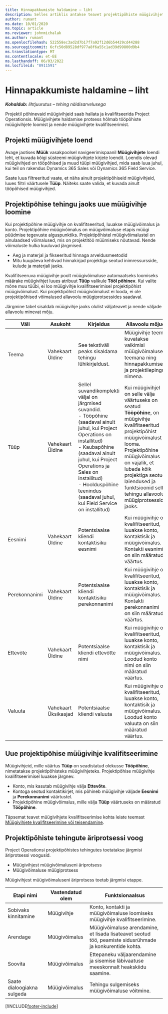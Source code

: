 ```yaml
---
title: Hinnapakkumiste haldamine – liht
description: Selles artiklis antakse teavet projektipõhiste müügivihjete (pro) haldamise kohta.
author: rumant
ms.date: 10/01/2020
ms.topic: article
ms.reviewer: johnmichalak
ms.author: rumant
ms.openlocfilehash: 522558ec3ad2d7b17f7a92f12d6b54429cd44288
ms.sourcegitcommit: 6cfc50d89528df977a8f6a55c1ad39d99800d9b4
ms.translationtype: MT
ms.contentlocale: et-EE
ms.lasthandoff: 06/03/2022
ms.locfileid: "8911591"
---
```

# <a name="manage-leads---lite"></a>Hinnapakkumiste haldamine – liht

_**Kohaldub:** lihtjuurutus – tehing näidisarvelusega_

Projektil põhinevaid müügivihjeid saab hallata ja kvalifitseerida Project Operationsis. Müügivihjete haldamise protsess hõlmab tööpõhiste müügivihjete loomist ja nende müügivihjete kvalifitseerimist. 

## <a name="list-of-project-sales-leads"></a>Projekti müügivihjete loend

Avage jaotises **Müük** vasakpoolsel navigeerimispaanil **Müügivihjete** loendi leht, et kuvada kõigi süsteemi müügivihjete kirjete loendit. Loendis olevad müügivihjed on tööpõhised ja muud tüüpi müügivihjed, mida saab luua juhul, kui teil on rakendus Dynamics 365 Sales või Dynamics 365 Field Service.

Saate luua filtreeritud vaate, et näha ainult projektipõhiseid müügivihjeid, luues filtri väärtusele **Tüüp**. Näiteks saate valida, et kuvada ainult tööpõhised müügivihjed.

## <a name="creating-a-new-lead-for-a-project-based-deal"></a>Projektipõhise tehingu jaoks uue müügivihje loomine

Kui projektipõhine müügivihje on kvalifitseeritud, luuakse müügivõimalus ja konto. Projektipõhine müügivõimalus on müügvõimaluse etapis müügi püüdmise tegevuste alguspunktiks. Projektipõhistel müügivõimalustel on ainulaadsed võimalused, mis on projektitöö müümiseks nõutavad. Nende võimaluste hulka kuuluvad järgmised.

- Aeg ja materjal ja fikseeritud hinnaga arveldusmeetodid
- Mitu kuupäeva kehtivad hinnakirjad projektiga seotud inimressursside, kulude ja materjali jaoks.

Kvalifitseeruva müügivihje poolt müügivõimaluse automaatseks loomiseks määrake müügivihjet luues atribuut **Tüüp** valikule **Tööl põhinev**. Kui valite mõne muu tüübi, ei loo müügivihje kvalifitseerimisel projektipõhist müügivõimalust. Kui projektipõhist müügivõimalust ei looda, ei ole projektipõhised võimalused allavoolu müügiprotsessides saadaval.

Järgmine tabel sisaldab müügivihje jaoks olulist väljateavet ja nende väljade allavoolu minevat mõju.

| **Väli** | **Asukoht** | **Kirjeldus** | **Allavoolu mõjud** |
| --- | --- | --- | --- |
| Teema | Vahekaart Üldine | See tekstiväli peaks sisaldama tehingu lühikirjeldust. | Müügivihje teema kuvatakse vaikimisi müügivõimaluse teemana ning hinnapakkumise ja projektilepingu nimena. |
| Tüüp | Vahekaart Üldine | Sellel suvandikomplekti väljal on järgmised suvandid.</br>- Tööpõhine (saadaval ainult juhul, kui Project Operations on installitud)</br>- Kaubapõhine (saadaval ainult juhul, kui Project Operations ja Sales on installitud)</br>- Hoolduspõhine teenindus (saadaval juhul, kui Field Service on installitud) | Kui müügivihjel on selle välja väärtuseks on seatud **Tööpõhine**, on müügivihje kvalifitseeritud projektipõhist müügivõimalust looma. Projektipõhine müügivõimalus on vajalik, et lubada kõik projektiga seotud laiendused ja funktsioonid selle tehingu allavoolu müügiprotsesside jaoks. |
| Eesnimi | Vahekaart Üldine | Potentsiaalse kliendi kontaktisiku eesnimi | Kui müügivihje on kvalifitseeritud, luuakse konto, kontaktisik ja müügivõimalus. Kontakti eesnimi on siin määratud väärtus. |
| Perekonnanimi | Vahekaart Üldine | Potentsiaalse kliendi kontaktisiku perekonnanimi | Kui müügivihje on kvalifitseeritud, luuakse konto, kontaktisik ja müügivõimalus. Kontakti perekonnanimi on siin määratud väärtus. |
| Ettevõte | Vahekaart Üldine | Potentsiaalse kliendi ettevõtte nimi | Kui müügivihje on kvalifitseeritud, luuakse konto, kontaktisik ja müügivõimalus. Loodud konto nimi on siin määratud väärtus. |
| Valuuta | Vahekaart Üksikasjad | Potentsiaalse kliendi valuuta | Kui müügivihje on kvalifitseeritud, luuakse konto, kontaktisik ja müügivõimalus. Loodud konto valuuta on siin määratud väärtus. |

## <a name="qualify-a-new-project-based-lead"></a>Uue projektipõhise müügivihje kvalifitseerimine

Müügivihjeid, mille väärtus **Tüüp** on seadistatud olekusse **Tööpõhine**, nimetatakse projektipõhisteks müügivihjeteks. Projektipõhise müügivihje kvalifitseerimisel luuakse järgnev.

- Konto, mis kasutab müügivihje välja **Ettevõte**.
- Kontoga seotud kontaktikirjet, mis põhineb müügivihje väljade **Eesnimi** ja **Perekonnanimi** väärtustel.
- Projektipõhine müügivõimalus, mille välja **Tüüp** väärtuseks on määratud **Tööpõhine**.

Täpsemat teavet müügivihjete kvalifitseerimise kohta leiate teemast [Müügivihjete kvalifitseerimine või teisendamine](/dynamics365/sales-enterprise/qualify-lead-convert-opportunity-sales).

## <a name="business-process-flow-for-project-based-deals"></a>Projektipõhiste tehingute äriprotsessi voog

Project Operationsi projektipõhistes tehingutes toetatakse järgmisi äriprotsessi voogusid.

- Müügivihjest müügivõimaluseni äriprotsess
- Müügivõimaluse müügiprotsess

Müügivihjest müügivõimaluseni äriprotsess toetab järgmisi etappe.

| Etapi nimi | Vastendatud olem | Funktsionaalsus |
| --- | --- | --- |
| Sobivaks kinnitamine | Müügivihje | Konto, kontakti ja müügivõimaluse loomiseks müügivihje kvalifitseerimine. |
| Arendage | Müügivõimalus | Müügivõimaluse arendamine, et lisada lisateavet seotud töö, peamiste sidusrühmade ja konkurentide kohta. |
| Soovita | Müügivõimalus | Ettepaneku väljaarendamine ja sisemise läbivaatuse meeskonnalt heakskiidu saamine. |
| Saate dialoogiakna sulgeda | Müügivõimalus | Tehingu sulgemiseks müügivõimaluse võitmine. |


[!INCLUDE[footer-include](../../includes/footer-banner.md)]